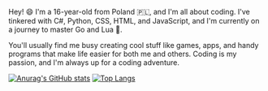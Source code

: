 Hey! 😄 I'm a 16-year-old from Poland 🇵🇱, and I'm all about coding. I've tinkered with C#, Python, CSS, HTML, and JavaScript, and I'm currently on a journey to master Go and Lua 🚀.

You'll usually find me busy creating cool stuff like games, apps, and handy programs that make life easier for both me and others.  Coding is my passion, and I'm always up for a coding adventure.



[![Anurag's GitHub stats](https://github-readme-stats.vercel.app/api?username=papaj2139)](https://github.com/anuraghazra/github-readme-stats)
[![Top Langs](https://github-readme-stats.vercel.app/api/top-langs/?username=papaj2139)](https://github.com/anuraghazra/github-readme-stats)

